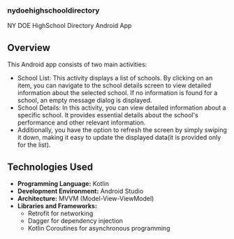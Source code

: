### nydoehighschooldirectory
NY DOE HighSchool Directory Android App
## Overview
This Android app consists of two main activities:
- School List: This activity displays a list of schools. By clicking on an item, you can navigate to the school details screen to view detailed information about the selected school. If no information is found for a school, an empty message dialog is displayed.
- School Details: In this activity, you can view detailed information about a specific school. It provides essential details about the school's performance and other relevant information.
- Additionally, you have the option to refresh the screen by simply swiping it down, making it easy to update the displayed data(it is provided only for the list).
## Technologies Used

- **Programming Language:** Kotlin
- **Development Environment:** Android Studio
- **Architecture:** MVVM (Model-View-ViewModel)
- **Libraries and Frameworks:**
  - Retrofit for networking
  - Dagger for dependency injection
  - Kotlin Coroutines for asynchronous programming
